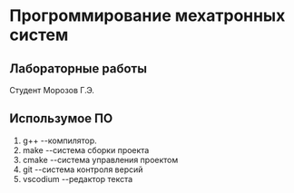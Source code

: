 # Прогроммирование мехатронных систем

## Лабораторные работы

Студент Морозов Г.Э.

## Использумое ПО

1. g++ --компилятор.
1. make --система сборки проекта
1. cmake --система управления проектом
1. git --система контроля версий
1. vscodium --редактор текста
